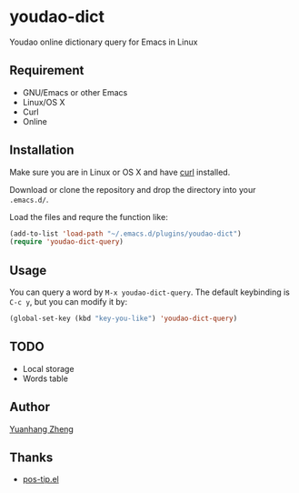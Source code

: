 youdao-dict
===========

Youdao online dictionary query for Emacs in Linux

## Requirement

* GNU/Emacs or other Emacs
* Linux/OS X
* Curl
* Online

## Installation

Make sure you are in Linux or OS X and have [curl](https://github.com/bagder/curl) installed.

Download or clone the repository and drop the directory into your `.emacs.d/`.

Load the files and requre the function like:

```lisp
(add-to-list 'load-path "~/.emacs.d/plugins/youdao-dict")
(require 'youdao-dict-query)
```

## Usage

You can query a word by `M-x youdao-dict-query`. The default keybinding is
`C-c y`, but you can modify it by:

```lisp
(global-set-key (kbd "key-you-like") 'youdao-dict-query)
```

## TODO

* Local storage
* Words table

## Author

[Yuanhang Zheng](http://www.zhengyuanhang.com)

## Thanks

* [pos-tip.el](https://github.com/emacsmirror/pos-tip)
